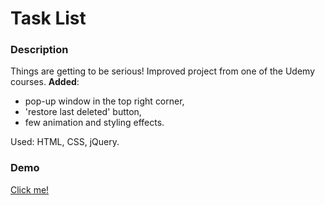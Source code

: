 # Task List

### Description

Things are getting to be serious!
Improved project from one of the Udemy courses.
**Added**:
* pop-up window in the top right corner,
* 'restore last deleted' button,
* few animation and styling effects.

Used: HTML, CSS, jQuery.

### Demo

[Click me!](https://fabijanski.github.io/taskList)
